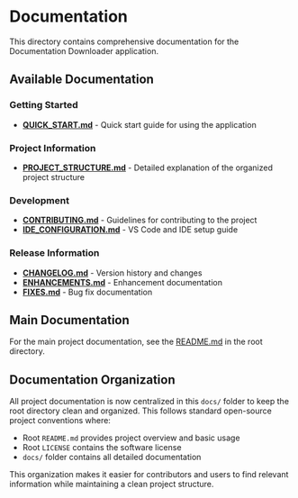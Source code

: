 # Documentation

This directory contains comprehensive documentation for the Documentation Downloader application.

## Available Documentation

### Getting Started
- **[QUICK_START.md](QUICK_START.md)** - Quick start guide for using the application

### Project Information
- **[PROJECT_STRUCTURE.md](PROJECT_STRUCTURE.md)** - Detailed explanation of the organized project structure

### Development
- **[CONTRIBUTING.md](CONTRIBUTING.md)** - Guidelines for contributing to the project
- **[IDE_CONFIGURATION.md](IDE_CONFIGURATION.md)** - VS Code and IDE setup guide

### Release Information
- **[CHANGELOG.md](CHANGELOG.md)** - Version history and changes
- **[ENHANCEMENTS.md](ENHANCEMENTS.md)** - Enhancement documentation
- **[FIXES.md](FIXES.md)** - Bug fix documentation

## Main Documentation

For the main project documentation, see the [README.md](../README.md) in the root directory.

## Documentation Organization

All project documentation is now centralized in this `docs/` folder to keep the root directory clean and organized. This follows standard open-source project conventions where:

- Root `README.md` provides project overview and basic usage
- Root `LICENSE` contains the software license
- `docs/` folder contains all detailed documentation

This organization makes it easier for contributors and users to find relevant information while maintaining a clean project structure.